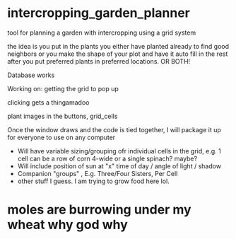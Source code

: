 # intercropping_garden_planner
tool for planning a garden with intercropping using a grid system

the idea is you put in the plants you either have planted  already to find good 
neighbors or you make the shape of your plot and have it auto fill in the rest 
after you put preferred plants in preferred locations. OR BOTH!

Database works

Working on:
  getting the grid to pop up

  clicking gets a thingamadoo

  plant images in the buttons, grid_cells


Once the window draws and the code is tied together, I will package it up for everyone to use
on any computer
 - Will have variable sizing/grouping ofr individual cells in the grid, e.g.
   1 cell can be a row of corn 4-wide or a single spinach? maybe?
 - Will include position of sun at "x" time of day / angle of light / shadow
 - Companion "groups" , E.g. Three/Four Sisters, Per Cell
 - other stuff I guess. I am trying to grow food here lol.

# moles are burrowing under my wheat why god why
